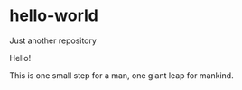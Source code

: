 # hello-world
Just another repository

Hello!

This is one small step for a man, one giant leap for mankind.

